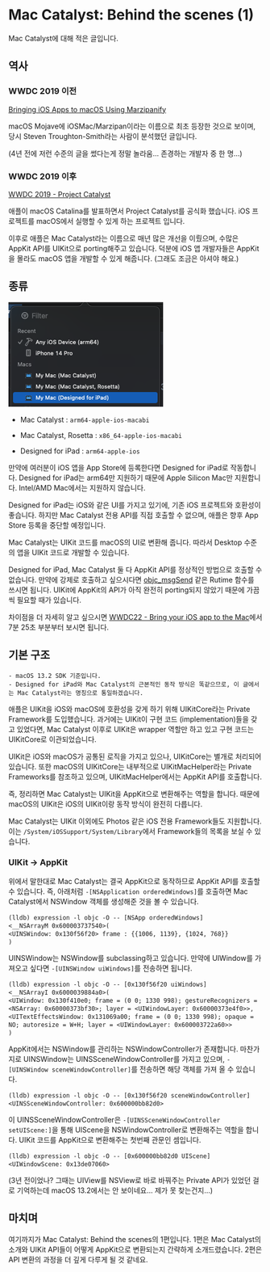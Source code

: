 # Mac Catalyst: Behind the scenes (1)

Mac Catalyst에 대해 적은 글입니다.

## 역사

### WWDC 2019 이전

[Bringing iOS Apps to macOS Using Marzipanify](https://www.highcaffeinecontent.com/blog/20190301-Bringing-iOS-Apps-to-macOS-Using-Marzipanify)

macOS Mojave에 iOSMac/Marzipan이라는 이름으로 최초 등장한 것으로 보이며, 당시 Steven Troughton-Smith라는 사람이 분석했던 글입니다.

(4년 전에 저런 수준의 글을 썼다는게 정말 놀라움... 존경하는 개발자 중 한 명...) 

### WWDC 2019 이후

[WWDC 2019 - Project Catalyst](https://youtu.be/psL_5RIBqnY?t=6832)

애플이 macOS Catalina를 발표하면서 Project Catalyst를 공식화 했습니다. iOS 프로젝트를 macOS에서 실행할 수 있게 하는 프로젝트 입니다.

이후로 애플은 Mac Catalyst라는 이름으로 매년 많은 개선을 이뤘으며, 수많은 AppKit API를 UIKit으로 porting해주고 있습니다. 덕분에 iOS 앱 개발자들은 AppKit을 몰라도 macOS 앱을 개발할 수 있게 해줍니다. (그래도 조금은 아셔야 해요.) 

## 종류

![](1.png)

- Mac Catalyst : `arm64-apple-ios-macabi`

- Mac Catalyst, Rosetta : `x86_64-apple-ios-macabi`

- Designed for iPad : `arm64-apple-ios`

만약에 여러분이 iOS 앱을 App Store에 등록한다면 Designed for iPad로 작동합니다. Designed for iPad는 arm64만 지원하기 때문에 Apple Silicon Mac만 지원합니다. Intel/AMD Mac에서는 지원하지 않습니다.

Designed for iPad는 iOS와 같은 UI를 가지고 있기에, 기존 iOS 프로젝트와 호환성이 좋습니다. 하지만 Mac Catalyst 전용 API를 직접 호출할 수 없으며, 애플은 향후 App Store 등록을 중단할 예정입니다.

Mac Catalyst는 UIKit 코드를 macOS의 UI로 변환해 줍니다. 따라서 Desktop 수준의 앱을 UIKit 코드로 개발할 수 있습니다.

Designed for iPad, Mac Catalyst 둘 다 AppKit API를 정상적인 방법으로 호출할 수 없습니다. 만약에 강제로 호출하고 싶으시다면 [objc_msgSend](https://developer.apple.com/documentation/objectivec/1456712-objc_msgsend) 같은 Rutime 함수를 쓰시면 됩니다. UIKit에 AppKit의 API가 아직 완전히 porting되지 않았기 때문에 가끔씩 필요할 때가 있습니다.

차이점을 더 자세히 알고 싶으시면 [WWDC22 - Bring your iOS app to the Mac](https://developer.apple.com/videos/play/wwdc2022/10076/)에서 7분 25초 부분부터 보시면 됩니다.

## 기본 구조

    - macOS 13.2 SDK 기준입니다.
    - Designed for iPad와 Mac Catalyst의 근본적인 동작 방식은 똑같으므로, 이 글에서는 Mac Catalyst라는 명칭으로 통일하겠습니다.
    
애플은 UIKit을 iOS와 macOS에 호환성을 갖게 하기 위해 UIKitCore라는 Private Framework를 도입했습니다. 과거에는 UIKit이 구현 코드 (implementation)들을 갖고 있었다면, Mac Catalyst 이후로 UIKit은 wrapper 역할만 하고 있고 구현 코드는 UIKitCore로 이관되었습니다.

UIKit은 iOS와 macOS가 공통된 로직을 가지고 있으나, UIKitCore는 별개로 처리되어 있습니다. 또한 macOS의 UIKitCore는 내부적으로 UIKitMacHelper라는 Private Frameworks를 참조하고 있으며, UIKitMacHelper에서는 AppKit API를 호출합니다.

즉, 정리하면 Mac Catalyst는 UIKit을 AppKit으로 변환해주는 역할을 합니다. 때문에 macOS의 UIKit은 iOS의 UIKit이랑 동작 방식이 완전히 다릅니다.

Mac Catalyst는 UIKit 이외에도 Photos 같은 iOS 전용 Framework들도 지원합니다. 이는 `/System/iOSSupport/System/Library`에서 Framework들의 목록을 보실 수 있습니다.

### UIKit -> AppKit

위에서 말한대로 Mac Catalyst는 결국 AppKit으로 동작하므로 AppKit API를 호출할 수 있습니다. 즉, 아래처럼 `-[NSApplication orderedWindows]`를 호출하면 Mac Catalyst에서 NSWindow 객체를 생성해준 것을 볼 수 있습니다.

```
(lldb) expression -l objc -O -- [NSApp orderedWindows]
<__NSArrayM 0x600003737540>(
<UINSWindow: 0x130f56f20> frame : {{1006, 1139}, {1024, 768}}
)
```

UINSWindow는 NSWindow를 subclassing하고 있습니다. 만약에 UIWindow를 가져오고 싶다면 `-[UINSWindow uiWindows]`를 전송하면 됩니다.

```
(lldb) expression -l objc -O -- [0x130f56f20 uiWindows]
<__NSArrayI 0x6000039884a0>(
<UIWindow: 0x130f410e0; frame = (0 0; 1330 998); gestureRecognizers = <NSArray: 0x60000373bf30>; layer = <UIWindowLayer: 0x60000373e4f0>>,
<UITextEffectsWindow: 0x131069a00; frame = (0 0; 1330 998); opaque = NO; autoresize = W+H; layer = <UIWindowLayer: 0x600003722a60>>
)
```

AppKit에서는 NSWindow를 관리하는 NSWindowController가 존재합니다. 마찬가지로 UINSWindow는 UINSSceneWindowController를 가지고 있으며, `-[UINSWindow sceneWindowController]`를 전송하면 해당 객체를 가져 올 수 있습니다.

```
(lldb) expression -l objc -O -- [0x130f56f20 sceneWindowController]
<UINSSceneWindowController: 0x600000bb82d0>
```

이 UINSSceneWindowController은 `-[UINSSceneWindowController setUIScene:]`을 통해 UIScene을 NSWindowController로 변환해주는 역할을 합니다. UIKit 코드를 AppKit으로 변환해주는 첫번째 관문인 셈입니다.

```
(lldb) expression -l objc -O -- [0x600000bb82d0 UIScene]
<UIWindowScene: 0x13de07060>
```

(3년 전이었나? 그때는 UIView를 NSView로 바로 바꿔주는 Private API가 있었던 걸로 기억하는데 macOS 13.2에서는 안 보이네요... 제가 못 찾는건지...)

## 마치며

여기까지가 Mac Catalyst: Behind the scenes의 1편입니다. 1편은 Mac Catalyst의 소개와 UIKit API들이 어떻게 AppKit으로 변환되는지 간략하게 소개드렸습니다. 2편은 API 변환의 과정을 더 깊게 다루게 될 것 같네요.

